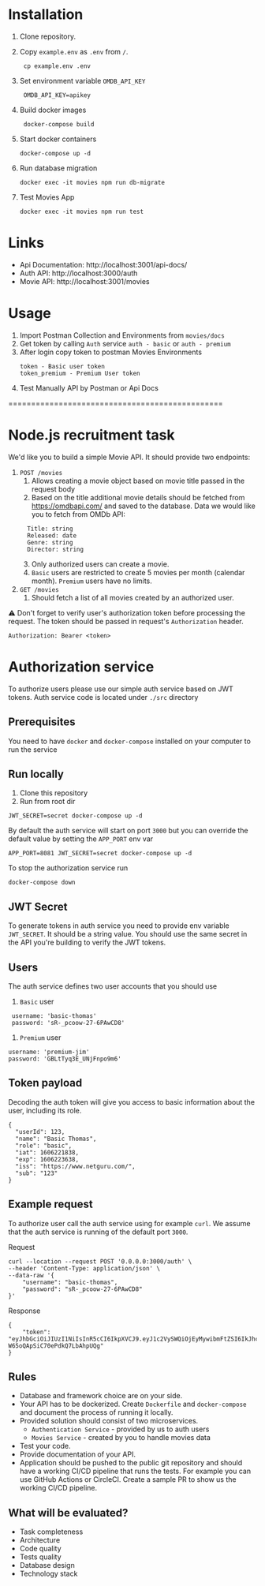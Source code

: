 
# Installation

1. Clone repository.
2. Copy `example.env` as `.env` from `/`.
   ```
    cp example.env .env
   ```
   
3. Set environment variable `OMDB_API_KEY`

   ```
    OMDB_API_KEY=apikey
   ```

4. Build docker images
   ```
    docker-compose build
   ```
5. Start docker containers
   ```
   docker-compose up -d
   ```

6. Run database migration
   ```
   docker exec -it movies npm run db-migrate
   ```

6. Test Movies App
   ```
   docker exec -it movies npm run test
   ```

# Links
 - Api Documentation: http://localhost:3001/api-docs/
 - Auth API: http://localhost:3000/auth
 - Movie API: http://localhost:3001/movies

# Usage

1. Import Postman Collection and Environments from `movies/docs`
2. Get token by calling `Auth` service `auth - basic` or `auth - premium`
3. After login copy token to postman Movies Environments
   ```
   token - Basic user token 
   token_premium - Premium User token
   ```
4. Test Manually API by Postman or Api Docs

===============================================
# Node.js recruitment task

We'd like you to build a simple Movie API. It should provide two endpoints:

1. `POST /movies`
   1. Allows creating a movie object based on movie title passed in the request body
   2. Based on the title additional movie details should be fetched from
      https://omdbapi.com/ and saved to the database. Data we would like you to
      fetch from OMDb API:
   ```
     Title: string
     Released: date
     Genre: string
     Director: string
   ```
   3. Only authorized users can create a movie.
   4. `Basic` users are restricted to create 5 movies per month (calendar
      month). `Premium` users have no limits.
1. `GET /movies`
   1. Should fetch a list of all movies created by an authorized user.

⚠️ Don't forget to verify user's authorization token before processing the
request. The token should be passed in request's `Authorization` header.

```
Authorization: Bearer <token>
```

# Authorization service

To authorize users please use our simple auth service based on JWT tokens.
Auth service code is located under `./src` directory

## Prerequisites

You need to have `docker` and `docker-compose` installed on your computer to run the service

## Run locally

1. Clone this repository
1. Run from root dir

```
JWT_SECRET=secret docker-compose up -d
```

By default the auth service will start on port `3000` but you can override
the default value by setting the `APP_PORT` env var

```
APP_PORT=8081 JWT_SECRET=secret docker-compose up -d
```

To stop the authorization service run

```
docker-compose down
```

## JWT Secret

To generate tokens in auth service you need to provide env variable
`JWT_SECRET`. It should be a string value. You should use the same secret in
the API you're building to verify the JWT tokens.

## Users

The auth service defines two user accounts that you should use

1. `Basic` user

```
 username: 'basic-thomas'
 password: 'sR-_pcoow-27-6PAwCD8'
```

1. `Premium` user

```
username: 'premium-jim'
password: 'GBLtTyq3E_UNjFnpo9m6'
```

## Token payload

Decoding the auth token will give you access to basic information about the
user, including its role.

```
{
  "userId": 123,
  "name": "Basic Thomas",
  "role": "basic",
  "iat": 1606221838,
  "exp": 1606223638,
  "iss": "https://www.netguru.com/",
  "sub": "123"
}
```

## Example request

To authorize user call the auth service using for example `curl`. We assume
that the auth service is running of the default port `3000`.

Request

```
curl --location --request POST '0.0.0.0:3000/auth' \
--header 'Content-Type: application/json' \
--data-raw '{
    "username": "basic-thomas",
    "password": "sR-_pcoow-27-6PAwCD8"
}'
```

Response

```
{
    "token": "eyJhbGciOiJIUzI1NiIsInR5cCI6IkpXVCJ9.eyJ1c2VySWQiOjEyMywibmFtZSI6IkJhc2ljIFRob21hcyIsInJvbGUiOiJiYXNpYyIsImlhdCI6MTYwNjIyMTgzOCwiZXhwIjoxNjA2MjIzNjM4LCJpc3MiOiJodHRwczovL3d3dy5uZXRndXJ1LmNvbS8iLCJzdWIiOiIxMjMifQ.KjZ3zZM1lZa1SB8U-W65oQApSiC70ePdkQ7LbAhpUQg"
}
```

## Rules

- Database and framework choice are on your side.
- Your API has to be dockerized. Create `Dockerfile` and `docker-compose` and document the process of running it locally.
- Provided solution should consist of two microservices.
  - `Authentication Service` - provided by us to auth users
  - `Movies Service` - created by you to handle movies data
- Test your code.
- Provide documentation of your API.
- Application should be pushed to the public git repository and should have a
  working CI/CD pipeline that runs the tests. For example you can use GitHub
  Actions or CircleCI. Create a sample PR to show us the working CI/CD pipeline.

## What will be evaluated?

- Task completeness
- Architecture
- Code quality
- Tests quality
- Database design
- Technology stack
